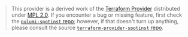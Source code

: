 > This provider is a derived work of the [Terraform Provider](https://github.com/spotinst/terraform-provider-spotinst)
> distributed under [MPL 2.0](https://www.mozilla.org/en-US/MPL/2.0/). If you encounter a bug or missing feature,
> first check the [`pulumi-spotinst` repo](https://github.com/pulumi/pulumi-spotinst/issues); however, if that doesn't turn up anything,
> please consult the source [`terraform-provider-spotinst` repo](https://github.com/spotinst/terraform-provider-spotinst/issues).